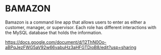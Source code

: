 # BAMAZON
Bamazon is a command line app that allows users to enter as either a customer, manager, or supervisor.  Each role has different interactions with the MySQL database that holds the information. 

https://docs.google.com/document/d/12ThN0Oo-aBPqJezFWG5aV92w66vabuHz3aHFGTDioB8/edit?usp=sharing
